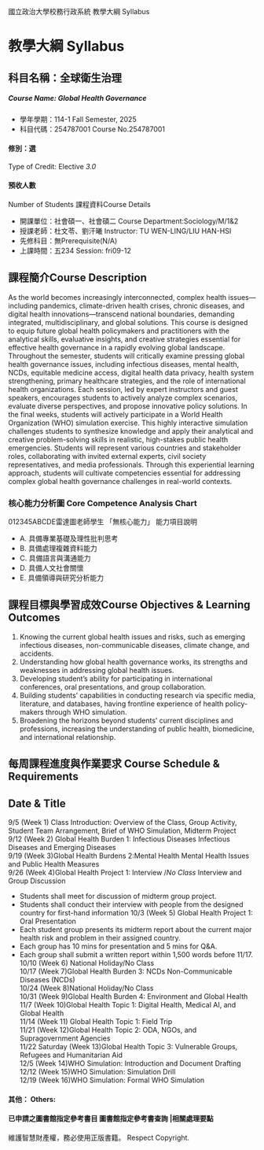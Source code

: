 國立政治大學校務行政系統 教學大綱 Syllabus
# 教學大綱 Syllabus
##  科目名稱：全球衛生治理
#####  Course Name: Global Health Governance
  * 學年學期：114-1 Fall Semester, 2025 
  * 科目代碼：254787001 Course No.254787001
#### 修別：選
Type of Credit: Elective 
_3.0_
#### 預收人數
Number of Students
課程資料Course Details
  * 開課單位：社會碩一、社會碩二 Course Department:Sociology/M/1&2 
  * 授課老師：杜文苓、劉汗曦 Instructor: TU WEN-LING/LIU HAN-HSI 
  * 先修科目：無Prerequisite(N/A)
  * 上課時間：五234 Session: fri09-12 
##  課程簡介Course Description
As the world becomes increasingly interconnected, complex health issues—including pandemics, climate-driven health crises, chronic diseases, and digital health innovations—transcend national boundaries, demanding integrated, multidisciplinary, and global solutions. This course is designed to equip future global health policymakers and practitioners with the analytical skills, evaluative insights, and creative strategies essential for effective health governance in a rapidly evolving global landscape.
Throughout the semester, students will critically examine pressing global health governance issues, including infectious diseases, mental health, NCDs, equitable medicine access, digital health data privacy, health system strengthening, primary healthcare strategies, and the role of international health organizations. Each session, led by expert instructors and guest speakers, encourages students to actively analyze complex scenarios, evaluate diverse perspectives, and propose innovative policy solutions.
In the final weeks, students will actively participate in a World Health Organization (WHO) simulation exercise. This highly interactive simulation challenges students to synthesize knowledge and apply their analytical and creative problem-solving skills in realistic, high-stakes public health emergencies. Students will represent various countries and stakeholder roles, collaborating with invited external experts, civil society representatives, and media professionals. Through this experiential learning approach, students will cultivate competencies essential for addressing complex global health governance challenges in real-world contexts.
###  核心能力分析圖 Core Competence Analysis Chart
012345ABCDE雷達圖老師學生
「無核心能力」 
能力項目說明
  * A. 具備專業基礎及理性批判思考
  * B. 具備處理複雜資料能力
  * C. 具備語言與溝通能力
  * D. 具備人文社會關懷
  * E. 具備領導與研究分析能力
##  課程目標與學習成效Course Objectives & Learning Outcomes 
  1. Knowing the current global health issues and risks, such as emerging infectious diseases, non-communicable diseases, climate change, and accidents. 
  2. Understanding how global health governance works, its strengths and weaknesses in addressing global health issues. 
  3. Developing student’s ability for participating in international conferences, oral presentations, and group collaboration. 
  4. Building students’ capabilities in conducting research via specific media, literature, and databases, having frontline experience of health policy-makers through WHO simulation. 
  5. Broadening the horizons beyond students’ current disciplines and professions, increasing the understanding of public health, biomedicine, and international relationship. 
##  每周課程進度與作業要求 Course Schedule & Requirements
Date & Title  
---  
9/5 (Week 1) Class Introduction: Overview of the Class, Group Activity, Student Team Arrangement, Brief of WHO Simulation, Midterm Project   
9/12 (Week 2) Global Health Burden 1: Infectious Diseases Infectious Diseases and Emerging Diseases  
9/19 (Week 3)Global Health Burdens 2:Mental Health Mental Health Issues and Public Health Measures   
9/26 (Week 4)Global Health Project 1: Interview /_No Class_ Interview and Group Discussion 
  * Students shall meet for discussion of midterm group project.
  * Students shall conduct their interview with people from the designed country for first-hand information
10/3 (Week 5) Global Health Project 1: Oral Presentation
  * Each student group presents its midterm report about the current major health risk and problem in their assigned country. 
  * Each group has 10 mins for presentation and 5 mins for Q&A. 
  * Each group shall submit a written report within 1,500 words before 11/17. 
10/10 (Week 6) National Holiday/No Class  
10/17 (Week 7)Global Health Burden 3: NCDs Non-Communicable Diseases (NCDs)  
10/24 (Week 8)National Holiday/No Class  
10/31 (Week 9)Global Health Burden 4: Environment and Global Health   
11/7 (Week 10)Global Health Topic 1: Digital Health, Medical AI, and Global Health  
11/14 (Week 11) Global Health Topic 1: Field Trip  
11/21 (Week 12)Global Health Topic 2: ODA, NGOs, and Supragovernment Agencies  
11/22 Saturday (Week 13)Global Health Topic 3: Vulnerable Groups, Refugees and Humanitarian Aid  
12/5 (Week 14)WHO Simulation: Introduction and Document Drafting   
12/12 (Week 15)WHO Simulation: Simulation Drill  
12/19 (Week 16)WHO Simulation: Formal WHO Simulation   
####  其他： Others:
####  已申請之圖書館指定參考書目  圖書館指定參考書查詢 |相關處理要點
維護智慧財產權，務必使用正版書籍。 Respect Copyright.